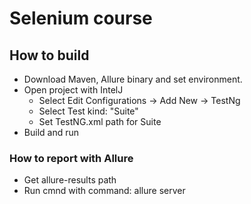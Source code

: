 # Selenium course
## How to build
- Download Maven, Allure binary and set environment.
- Open project with IntelJ
    + Select Edit Configurations -> Add New -> TestNg
    + Select Test kind: "Suite"
    + Set TestNG.xml path for Suite
- Build and run
### How to report with Allure
- Get allure-results path
- Run cmnd with command: allure server <path>